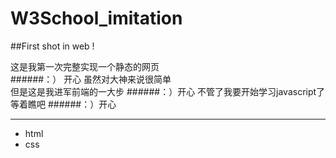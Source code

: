 # W3School_imitation  

##First shot in web ! 

这是我第一次完整实现一个静态的网页   
######：） 开心
虽然对大神来说很简单  
但是这是我进军前端的一大步
######：）开心
不管了我要开始学习javascript了  
等着瞧吧
######：）开心



---
* html
* css
